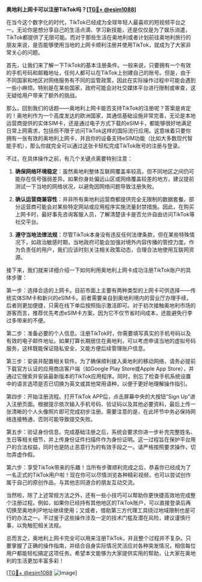**奥地利上网卡可以注册TikTok吗？[[TG💪+ @esim1088](https://t.me/s/esim1088)]**

在当今这个数字化的时代，TikTok已经成为全球年轻人最喜欢的短视频平台之一。无论你是想分享自己的生活点滴、学习新技能，还是仅仅是为了娱乐消遣，TikTok都提供了无限可能。而对于那些生活在奥地利或者计划前往奥地利旅行的朋友来说，是否能够使用当地的上网卡顺利注册并使用TikTok，就成为了大家非常关心的问题。

首先，让我们来了解一下TikTok的基本注册条件。一般来说，只要拥有一个有效的手机号码和邮箱地址，任何人都可以在TikTok上创建自己的账号。但是，由于不同国家和地区对网络服务有不同的监管政策，因此在实际操作过程中可能会遇到一些小麻烦。特别是在某些国家，政府可能会对社交媒体平台进行限制或审查，这无疑给用户带来了额外的挑战。

那么，回到我们的话题——奥地利上网卡能否支持TikTok的注册呢？答案是肯定的！奥地利作为一个高度发达的欧洲国家，其通信基础设施非常完善，无论是本地运营商提供的实体SIM卡，还是通过电子方式下载的eSIM卡，都能够很好地满足日常上网需求，包括但不限于访问TikTok这样的国际流行应用。这意味着只要你拥有一张有效的奥地利上网卡，并且你的设备支持eSIM功能（比如大多数现代智能手机），那么你就完全可以通过这张卡轻松完成TikTok账号的注册与登录。

不过，在具体操作之前，有几个关键点需要特别注意：

1. **确保网络环境稳定**：虽然奥地利整体互联网覆盖率较高，但不同地区之间仍可能存在信号强弱差异。如果你身处偏远山区或网络覆盖较差的地方，建议提前测试一下当地的网络状况，以避免因网络问题导致注册失败。
   
2. **确认运营商兼容性**：并非所有奥地利运营商都提供完全无限制的数据套餐。部分运营商可能会对某些特定网站或应用程序实施流量封禁措施。因此，在购买上网卡时，最好事先咨询客服人员，了解清楚该卡是否允许自由访问TikTok等社交平台。

3. **遵守当地法律法规**：尽管TikTok本身没有违反任何法律条款，但在某些特殊情况下，如政治敏感时期，当地政府可能会加强对境外内容传播的管控力度。作为负责任的用户，我们应该时刻关注相关政策动态，合理合法地使用互联网资源。

接下来，我们就来详细介绍一下如何利用奥地利上网卡成功注册TikTok账户的具体步骤：

第一步：选择合适的上网卡。目前市面上主要有两种类型的上网卡可供选择——传统实体SIM卡和新兴的eSIM卡。前者需要亲自到奥地利境内的营业厅办理手续，后者则更加便捷，只需在线下单后按照指示激活即可。对于初次接触奥地利市场的游客而言，推荐优先考虑eSIM卡方案，因为它不仅节省时间成本，还能避免行李过多带来的不便。

第二步：准备必要的个人信息。注册TikTok时，你需要填写真实的手机号码以及有效的电子邮件地址。如果打算长期居住在奥地利，可以考虑申请当地的虚拟号码服务，这样既能保证隐私安全，又能方便后续管理账户信息。

第三步：安装并配置相关软件。为了确保顺利接入奥地利的移动网络，请务必提前下载官方认证的应用商店客户端（如Google Play Store或Apple App Store），并通过它搜索并安装最新版本的TikTok应用程序。同时，别忘了检查手机系统设置中的语言选项是否已切换为英文或其他常用语种，以便于更好地理解操作指引。

第四步：开始注册流程。打开TikTok APP后，点击屏幕中央的大按钮“Sign Up”进入注册页面。根据提示依次输入手机号码、验证码以及其他必要资料，最后上传一张清晰的个人头像照片即可完成初步注册。需要注意的是，在此环节中务必保持网络连接畅通，否则可能导致提交失败。

第五步：验证身份信息。完成基础注册之后，系统会要求你进一步补充完整姓名、生日等相关细节，并上传身份证件扫描件作为身份证明。这一过程旨在保护平台用户的合法权益，同时也是防止恶意行为的有效手段之一。请严格按照要求操作，切勿弄虚作假。

第六步：享受TikTok带来的乐趣！当所有步骤顺利完成之后，恭喜你已经成为了一名正式的TikTok用户啦！现在你可以尽情浏览各种精彩视频，也可以尝试创作属于自己的原创作品，与其他志同道合的朋友互动交流。

当然啦，除了上述常规方法之外，还有一些小技巧可以帮助你更快捷高效地完成整个注册过程。例如，如果你已经持有其他地区的TikTok账户，可以直接登录后再切换至奥地利IP地址继续使用；又或者，借助第三方代理工具绕过地域限制也是可行的办法之一。不过鉴于这些操作涉及一定的技术门槛及潜在风险，建议谨慎行事，以免触犯相关法规。

总而言之，奥地利上网卡完全可以用来注册TikTok，并且整个过程并不复杂。只要掌握了正确的操作指南，并结合自身实际情况灵活应对各种突发情况，相信每位用户都能轻松搞定这项任务。希望本文能够为大家提供实用的帮助，让大家在奥地利的生活更加丰富多彩！

[[TG💪+ @esim1088](https://t.me/s/esim1088) ![Image](https://i.postimg.cc/4NQfJmqS/Snipaste-2025-05-13-00-14-12.png)]